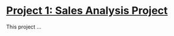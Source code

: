 # [Project 1: Sales Analysis Project](https://kevinabui.github.io/kevs_portfolio/) 

This project ... 
